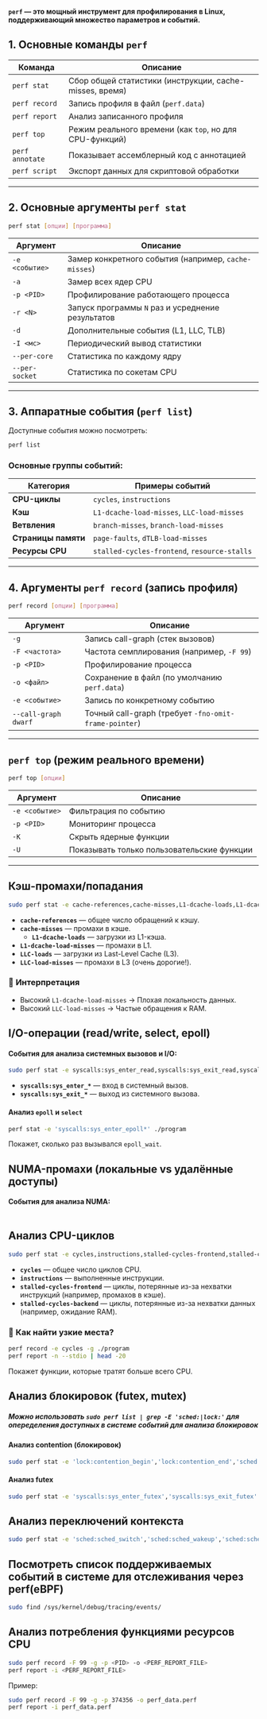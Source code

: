 **`perf` — это мощный инструмент для профилирования в Linux, поддерживающий множество параметров и событий.**

## **1. Основные команды `perf`**

| Команда         | Описание                                                |
| --------------- | ------------------------------------------------------- |
| `perf stat`     | Сбор общей статистики (инструкции, cache-misses, время) |
| `perf record`   | Запись профиля в файл (`perf.data`)                     |
| `perf report`   | Анализ записанного профиля                              |
| `perf top`      | Режим реального времени (как `top`, но для CPU-функций) |
| `perf annotate` | Показывает ассемблерный код с аннотацией                |
| `perf script`   | Экспорт данных для скриптовой обработки                 |

---
##  **2. Основные аргументы `perf stat`**
```bash
perf stat [опции] [программа]
```

| Аргумент       | Описание                                             |
| -------------- | ---------------------------------------------------- |
| `-e <событие>` | Замер конкретного события (например, `cache-misses`) |
| `-a`           | Замер всех ядер CPU                                  |
| `-p <PID>`     | Профилирование работающего процесса                  |
| `-r <N>`       | Запуск программы `N` раз и усреднение результатов    |
| `-d`           | Дополнительные события (L1, LLC, TLB)                |
| `-I <мс>`      | Периодический вывод статистики                       |
| `--per-core`   | Статистика по каждому ядру                           |
| `--per-socket` | Статистика по сокетам CPU                            |

---
## **3. Аппаратные события (`perf list`)**

Доступные события можно посмотреть:
```bash
perf list
```

### Основные группы событий:

| Категория           | Примеры событий                              |
| ------------------- | -------------------------------------------- |
| **CPU-циклы**       | `cycles`, `instructions`                     |
| **Кэш**             | `L1-dcache-load-misses`, `LLC-load-misses`   |
| **Ветвления**       | `branch-misses`, `branch-load-misses`        |
| **Страницы памяти** | `page-faults`, `dTLB-load-misses`            |
| **Ресурсы CPU**     | `stalled-cycles-frontend`, `resource-stalls` |

---

## **4. Аргументы `perf record` (запись профиля)**

```bash
perf record [опции] [программа]
```

|Аргумент|Описание|
|---|---|
|`-g`|Запись call-graph (стек вызовов)|
|`-F <частота>`|Частота семплирования (например, `-F 99`)|
|`-p <PID>`|Профилирование процесса|
|`-o <файл>`|Сохранение в файл (по умолчанию `perf.data`)|
|`-e <событие>`|Запись по конкретному событию|
|`--call-graph dwarf`|Точный call-graph (требует `-fno-omit-frame-pointer`)|

---

## **`perf top` (режим реального времени)**

```bash
perf top [опции]
```

| Аргумент       | Описание                                   |
| -------------- | ------------------------------------------ |
| `-e <событие>` | Фильтрация по событию                      |
| `-p <PID>`     | Мониторинг процесса                        |
| `-K`           | Скрыть ядерные функции                     |
| `-U`           | Показывать только пользовательские функции |

---
## **Кэш-промахи/попадания**

```bash
sudo perf stat -e cache-references,cache-misses,L1-dcache-loads,L1-dcache-load-misses,LLC-loads,LLC-load-misses ./program
```
- **`cache-references`** — общее число обращений к кэшу.
- **`cache-misses`** — промахи в кэше.
	- **`L1-dcache-loads`** — загрузки из L1-кэша.
- **`L1-dcache-load-misses`** — промахи в L1.
- **`LLC-loads`** — загрузки из Last-Level Cache (L3).
- **`LLC-load-misses`** — промахи в L3 (очень дорогие!).
### 🔹 **Интерпретация**
- Высокий `L1-dcache-load-misses` → Плохая локальность данных.
- Высокий `LLC-load-misses` → Частые обращения к RAM.

## **I/O-операции (read/write, select, epoll)**

#### **События для анализа системных вызовов и I/O:**
```bash
sudo perf stat -e syscalls:sys_enter_read,syscalls:sys_exit_read,syscalls:sys_enter_write,syscalls:sys_exit_write,syscalls:sys_enter_epoll_wait,syscalls:sys_exit_epoll_wait ./program
```

- **`syscalls:sys_enter_*`** — вход в системный вызов.
- **`syscalls:sys_exit_*`** — выход из системного вызова.

#### **Анализ `epoll` и `select`**
```bash
perf stat -e 'syscalls:sys_enter_epoll*' ./program
```

Покажет, сколько раз вызывался `epoll_wait`.

## **NUMA-промахи (локальные vs удалённые доступы)**

#### **События для анализа NUMA:**
```bash

```


## **Анализ CPU-циклов**
```bash
sudo perf stat -e cycles,instructions,stalled-cycles-frontend,stalled-cycles-backend,branch-misses,branch-load-misses ./program
```

- **`cycles`** — общее число циклов CPU.
- **`instructions`** — выполненные инструкции.
- **`stalled-cycles-frontend`** — циклы, потерянные из-за нехватки инструкций (например, промахов в кэше).
- **`stalled-cycles-backend`** — циклы, потерянные из-за нехватки данных (например, ожидание RAM).
### 🔹 **Как найти узкие места?**
```bash
perf record -e cycles -g ./program
perf report -n --stdio | head -20
```

Покажет функции, которые тратят больше всего CPU.


## **Анализ блокировок (futex, mutex)**
##### Можно использовать `sudo perf list | grep -E 'sched:|lock:'` для опеределения доступных в системе событий для анализа блокировок

#### Анализ contention (блокировок)
```bash
sudo perf stat -e 'lock:contention_begin','lock:contention_end','sched:sched_stat_blocked' ./program
```
#### Анализ futex
```bash
sudo perf stat -e 'syscalls:sys_enter_futex','syscalls:sys_exit_futex' ./program
```



## Анализ переключений контекста
```bash
sudo perf stat -e 'sched:sched_switch','sched:sched_wakeup','sched:sched_stat_runtime' ./program
```

## Посмотреть список поддерживаемых событий в системе для отслеживания через perf(eBPF)

```bash
sudo find /sys/kernel/debug/tracing/events/
```

## Анализ потребления функциями ресурсов CPU

```bash
sudo perf record -F 99 -g -p <PID> -o <PERF_REPORT_FILE>
perf report -i <PERF_REPORT_FILE>
```

Пример:
```bash
sudo perf record -F 99 -g -p 374356 -o perf_data.perf
perf report -i perf_data.perf
```